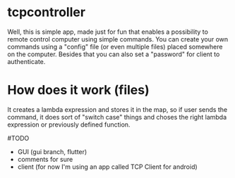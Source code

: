 # tcpcontroller
Well, this is simple app, made just for fun that enables a possibility to remote control computer using simple commands.
You can create your own commands using a "config" file (or even multiple files) placed somewhere on the computer. Besides that
you can also set a "password" for client to authenticate.

# How does it work (files)
It creates a lambda expression and stores it in the map, so if user sends the command, it does sort of "switch case" things
and choses the right lambda expression or previously defined function.

#TODO
- GUI (gui branch, flutter)
- comments for sure
- client (for now I'm using an app called TCP Client for android)
